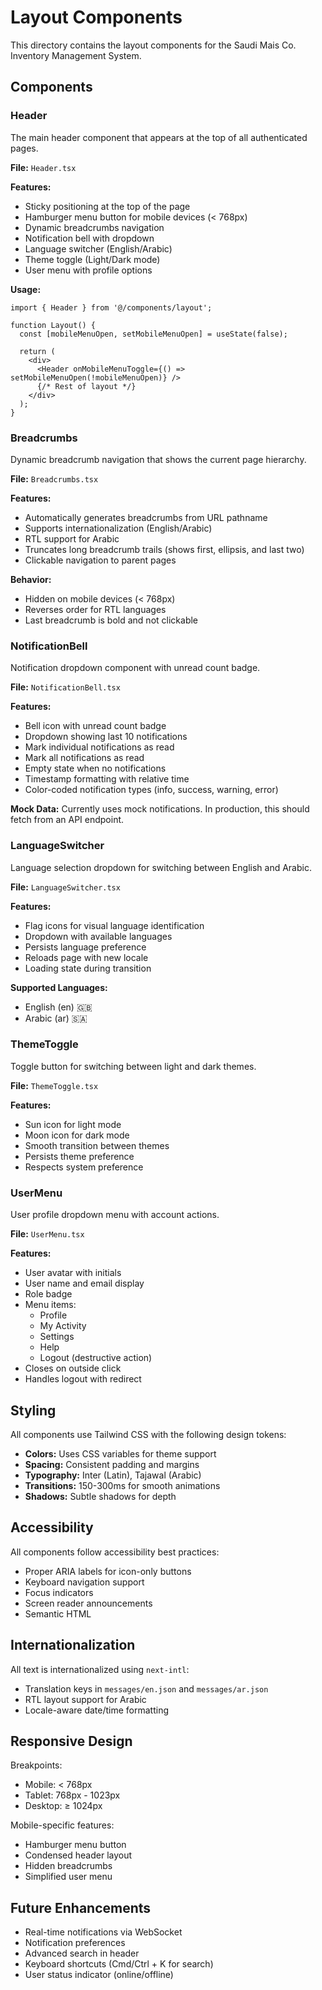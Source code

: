# Layout Components

This directory contains the layout components for the Saudi Mais Co. Inventory Management System.

## Components

### Header

The main header component that appears at the top of all authenticated pages.

**File:** `Header.tsx`

**Features:**
- Sticky positioning at the top of the page
- Hamburger menu button for mobile devices (< 768px)
- Dynamic breadcrumbs navigation
- Notification bell with dropdown
- Language switcher (English/Arabic)
- Theme toggle (Light/Dark mode)
- User menu with profile options

**Usage:**
```tsx
import { Header } from '@/components/layout';

function Layout() {
  const [mobileMenuOpen, setMobileMenuOpen] = useState(false);
  
  return (
    <div>
      <Header onMobileMenuToggle={() => setMobileMenuOpen(!mobileMenuOpen)} />
      {/* Rest of layout */}
    </div>
  );
}
```

### Breadcrumbs

Dynamic breadcrumb navigation that shows the current page hierarchy.

**File:** `Breadcrumbs.tsx`

**Features:**
- Automatically generates breadcrumbs from URL pathname
- Supports internationalization (English/Arabic)
- RTL support for Arabic
- Truncates long breadcrumb trails (shows first, ellipsis, and last two)
- Clickable navigation to parent pages

**Behavior:**
- Hidden on mobile devices (< 768px)
- Reverses order for RTL languages
- Last breadcrumb is bold and not clickable

### NotificationBell

Notification dropdown component with unread count badge.

**File:** `NotificationBell.tsx`

**Features:**
- Bell icon with unread count badge
- Dropdown showing last 10 notifications
- Mark individual notifications as read
- Mark all notifications as read
- Empty state when no notifications
- Timestamp formatting with relative time
- Color-coded notification types (info, success, warning, error)

**Mock Data:**
Currently uses mock notifications. In production, this should fetch from an API endpoint.

### LanguageSwitcher

Language selection dropdown for switching between English and Arabic.

**File:** `LanguageSwitcher.tsx`

**Features:**
- Flag icons for visual language identification
- Dropdown with available languages
- Persists language preference
- Reloads page with new locale
- Loading state during transition

**Supported Languages:**
- English (en) 🇬🇧
- Arabic (ar) 🇸🇦

### ThemeToggle

Toggle button for switching between light and dark themes.

**File:** `ThemeToggle.tsx`

**Features:**
- Sun icon for light mode
- Moon icon for dark mode
- Smooth transition between themes
- Persists theme preference
- Respects system preference

### UserMenu

User profile dropdown menu with account actions.

**File:** `UserMenu.tsx`

**Features:**
- User avatar with initials
- User name and email display
- Role badge
- Menu items:
  - Profile
  - My Activity
  - Settings
  - Help
  - Logout (destructive action)
- Closes on outside click
- Handles logout with redirect

## Styling

All components use Tailwind CSS with the following design tokens:

- **Colors:** Uses CSS variables for theme support
- **Spacing:** Consistent padding and margins
- **Typography:** Inter (Latin), Tajawal (Arabic)
- **Transitions:** 150-300ms for smooth animations
- **Shadows:** Subtle shadows for depth

## Accessibility

All components follow accessibility best practices:

- Proper ARIA labels for icon-only buttons
- Keyboard navigation support
- Focus indicators
- Screen reader announcements
- Semantic HTML

## Internationalization

All text is internationalized using `next-intl`:

- Translation keys in `messages/en.json` and `messages/ar.json`
- RTL layout support for Arabic
- Locale-aware date/time formatting

## Responsive Design

Breakpoints:
- Mobile: < 768px
- Tablet: 768px - 1023px
- Desktop: ≥ 1024px

Mobile-specific features:
- Hamburger menu button
- Condensed header layout
- Hidden breadcrumbs
- Simplified user menu

## Future Enhancements

- Real-time notifications via WebSocket
- Notification preferences
- Advanced search in header
- Keyboard shortcuts (Cmd/Ctrl + K for search)
- User status indicator (online/offline)
